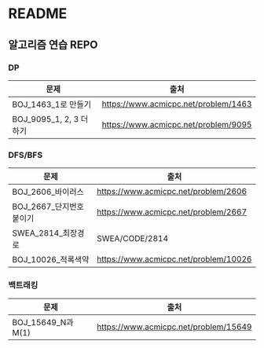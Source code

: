 # README
## 알고리즘 연습 REPO

### DP

| 문제                    | 출처                                 |
| ----------------------- | ------------------------------------ |
| BOJ_1463_1로 만들기     | https://www.acmicpc.net/problem/1463 |
| BOJ_9095_1, 2, 3 더하기 | https://www.acmicpc.net/problem/9095 |



### DFS/BFS

| 문제                    | 출처                                  |
| ----------------------- | ------------------------------------- |
| BOJ_2606_바이러스       | https://www.acmicpc.net/problem/2606  |
| BOJ_2667_단지번호붙이기 | https://www.acmicpc.net/problem/2667  |
| SWEA_2814_최장경로      | SWEA/CODE/2814                        |
| BOJ_10026_적록색약      | https://www.acmicpc.net/problem/10026 |



### 백트래킹

| 문제              | 출처                                  |
| ----------------- | ------------------------------------- |
| BOJ_15649_N과M(1) | https://www.acmicpc.net/problem/15649 |
